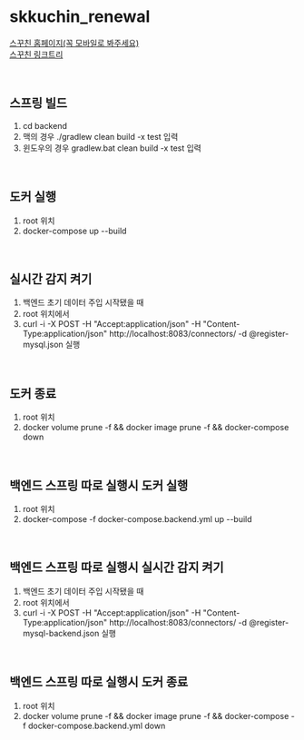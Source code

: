 # skkuchin_renewal
[스꾸친 홈페이지(꼭 모바일로 봐주세요)](https://www.skkuchin.com)
<br>
[스꾸친 링크트리](https://linktr.ee/skkuchin)

<br>

## 스프링 빌드
1. cd backend
2. 맥의 경우 ./gradlew clean build -x test 입력
3. 윈도우의 경우 gradlew.bat clean build -x test 입력

<br>

## 도커 실행
1. root 위치
2. docker-compose up --build

<br>

## 실시간 감지 켜기
1. 백엔드 초기 데이터 주입 시작됐을 때
2. root 위치에서
3. curl -i -X POST -H "Accept:application/json" -H  "Content-Type:application/json" http://localhost:8083/connectors/ -d @register-mysql.json 실행

<br>

## 도커 종료
1. root 위치
2. docker volume prune -f && docker image prune -f && docker-compose down

<br>

## 백엔드 스프링 따로 실행시 도커 실행
1. root 위치
2. docker-compose -f docker-compose.backend.yml up --build

<br>

## 백엔드 스프링 따로 실행시 실시간 감지 켜기
1. 백엔드 초기 데이터 주입 시작됐을 때
2. root 위치에서
3. curl -i -X POST -H "Accept:application/json" -H  "Content-Type:application/json" http://localhost:8083/connectors/ -d @register-mysql-backend.json 실행

<br>

## 백엔드 스프링 따로 실행시 도커 종료
1. root 위치
2. docker volume prune -f && docker image prune -f && docker-compose -f docker-compose.backend.yml down